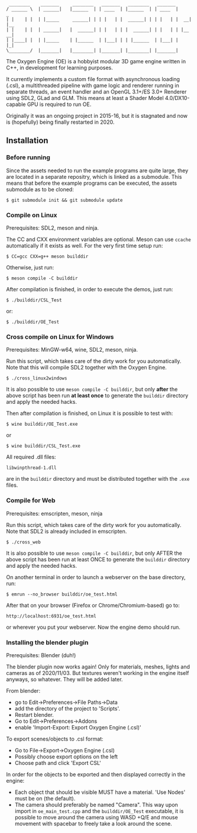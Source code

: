 ```
 ________    _______     ________   _______   ________   _______        
/ ______ \  | ______|   |______  | | ____  | |______  | | ____  |     _
| |    | |  | |_____     ______| | | |   | |  ______| | | |   | |  __| |__
| |    | |  | ______|   |  ______| | |   | | |  ______| | |   | | |__   __|
| |____| |  | |_____    | |______  | |___| | | |______  | |___| |    |_|
\________/  |_______|   |________| |_______| |________| |_______|     
```
The Oxygen Engine (OE) is a hobbyist modular 3D game engine written in C++, in development for learning purposes.

It currently implements a custom file format with asynchronous loading (.csl), a multithreaded pipeline with game logic and renderer running in separate threads, an event handler and an OpenGL 3.1+/ES 3.0+ Renderer using SDL2, GLad and GLM. This means at least a Shader Model 4.0/DX10-capable GPU is required to run OE.

Originally it was an ongoing project in 2015-16, but it is stagnated and now is (hopefully) being finally restarted in 2020.

## Installation

### Before running


Since the assets needed to run the example programs are quite large, they are located
in a separate repositry, which is linked as a submodule. This means that before the example
programs can be executed, the assets submodule as to be cloned:

```shell
$ git submodule init && git submodule update
```

### Compile on Linux

Prerequisites: SDL2, meson and ninja.

The CC and CXX environment variables are optional. Meson can use ```ccache``` automatically if it exists as well.
For the very first time setup run:

```shell
$ CC=gcc CXX=g++ meson builddir
```

Otherwise, just run:
```shell
$ meson compile -C builddir
```
After compilation is finished,
in order to execute the demos, just run:
```shell
$ ./builddir/CSL_Test
```
or:
```shell
$ ./builddir/OE_Test
```

### Cross compile on Linux for Windows

Prerequisites: MinGW-w64, wine, SDL2, meson, ninja.

Run this script, which takes care of the dirty work for you automatically.
Note that this will compile SDL2 together with the Oxygen Engine.
```shell
$ ./cross_linux2windows
```

It is also possible to use ```meson compile -C builddir```, but only **after** the above script
has been run **at least once** to generate the ```builddir``` directory and apply the needed hacks.

Then after compilation is finished, on Linux it is possible to test with:

```shell
$ wine builddir/OE_Test.exe
```
or
```shell
$ wine builddir/CSL_Test.exe
```

All required .dll files:

```
libwinpthread-1.dll
```

are in the ```builddir``` directory and must be distributed together with the ```.exe``` files.

### Compile for Web

Prerequisites: emscripten, meson, ninja

Run this script, which takes care of the dirty work for you automatically.
Note that SDL2 is already included in emscripten.
```shell
$ ./cross_web
```

It is also possible to use ```meson compile -C builddir```, but only AFTER the above script
has been run at least ONCE to generate the ```builddir``` directory and apply the needed hacks.

On another terminal in order to launch a webserver on the base directory, run:
```shell
$ emrun --no_browser builddir/oe_test.html
```

After that on your browser (Firefox or Chrome/Chromium-based) go to:
```
http://localhost:6931/oe_test.html
```
or wherever you put your webserver. Now the engine demo should run.

### Installing the blender plugin

Prerequisites: Blender (duh!)

The blender plugin now works again!
Only for materials, meshes, lights and cameras as of 2020/11/03.
But textures weren't working in the engine itself anyways, so whatever. They will be added later.

From blender:
- go to Edit->Preferences->File Paths->Data
- add the directory of the project to 'Scripts'.
- Restart blender.
- Go to Edit->Preferences->Addons
- enable 'Import-Export: Export Oxygen Engine (.csl)'

To export scenes/objects to .csl format:
- Go to File->Export->Oxygen Engine (.csl)
- Possibly choose export options on the left
- Choose path and click 'Export CSL'

In order for the objects to be exported and then displayed correctly in the engine: 

- Each object that should be visible MUST have a material. 'Use Nodes' must be on (the default).
- The camera should preferably be named "Camera". This way upon import in ```oe_main_test.cpp``` and the ```builddir/OE_Test``` executable, it is possible to move around the camera using WASD +Q/E and mouse movement with spacebar to freely take a look around the scene.
